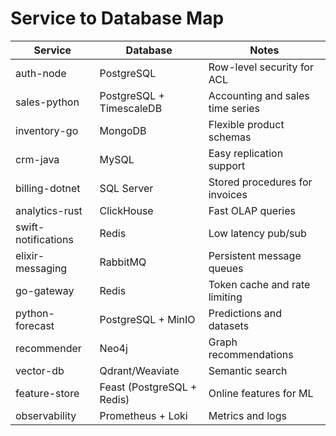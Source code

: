 # Service to Database Map

| Service | Database | Notes |
|---------|----------|-------|
| auth-node | PostgreSQL | Row-level security for ACL |
| sales-python | PostgreSQL + TimescaleDB | Accounting and sales time series |
| inventory-go | MongoDB | Flexible product schemas |
| crm-java | MySQL | Easy replication support |
| billing-dotnet | SQL Server | Stored procedures for invoices |
| analytics-rust | ClickHouse | Fast OLAP queries |
| swift-notifications | Redis | Low latency pub/sub |
| elixir-messaging | RabbitMQ | Persistent message queues |
| go-gateway | Redis | Token cache and rate limiting |
| python-forecast | PostgreSQL + MinIO | Predictions and datasets |
| recommender | Neo4j | Graph recommendations |
| vector-db | Qdrant/Weaviate | Semantic search |
| feature-store | Feast (PostgreSQL + Redis) | Online features for ML |
| observability | Prometheus + Loki | Metrics and logs |
